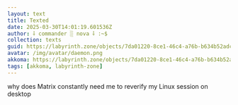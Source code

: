 ```yaml
---
layout: text
title: Texted
date: 2025-03-30T14:01:19.601536Z
author: ⸸ commander ░ nova ⸸ :~$
collection: texts
guid: https://labyrinth.zone/objects/7da01220-8ce1-46c4-a76b-b634b52adc13
avatar: /img/avatar/daemon.png
akkoma: https://labyrinth.zone/objects/7da01220-8ce1-46c4-a76b-b634b52adc13
tags: [akkoma, labyrinth-zone]
---
```


<p>why does Matrix constantly need me to reverify my Linux session on desktop</p>